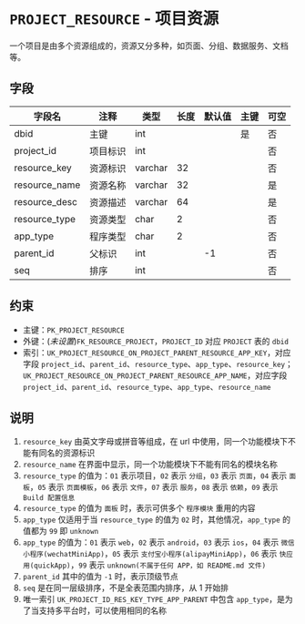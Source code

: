 # `PROJECT_RESOURCE` - 项目资源

一个项目是由多个资源组成的，资源又分多种，如页面、分组、数据服务、文档等。

## 字段

| 字段名        | 注释     | 类型    | 长度 | 默认值 | 主键 | 可空 |
| ------------- | -------- | ------- | ---- | ------ | ---- | ---- |
| dbid          | 主键     | int     |      |        | 是   | 否   |
| project_id    | 项目标识 | int     |      |        |      | 否   |
| resource_key  | 资源标识 | varchar | 32   |        |      | 否   |
| resource_name | 资源名称 | varchar | 32   |        |      | 是   |
| resource_desc | 资源描述 | varchar | 64   |        |      | 是   |
| resource_type | 资源类型 | char    | 2    |        |      | 否   |
| app_type      | 程序类型 | char    | 2    |        |      | 否   |
| parent_id     | 父标识   | int     |      | -1     |      | 否   |
| seq           | 排序     | int     |      |        |      | 否   |

## 约束

* 主键：`PK_PROJECT_RESOURCE`
* 外键：(*未设置*)`FK_RESOURCE_PROJECT`，`PROJECT_ID` 对应 `PROJECT` 表的 `dbid`
* 索引：`UK_PROJECT_RESOURCE_ON_PROJECT_PARENT_RESOURCE_APP_KEY`，对应字段 `project_id`、`parent_id`、`resource_type`、`app_type`、`resource_key`；`UK_PROJECT_RESOURCE_ON_PROJECT_PARENT_RESOURCE_APP_NAME`，对应字段 `project_id`、`parent_id`、`resource_type`、`app_type`、`resource_name`

## 说明

1. `resource_key` 由英文字母或拼音等组成，在 url 中使用，同一个功能模块下不能有同名的资源标识
2. `resource_name` 在界面中显示，同一个功能模块下不能有同名的模块名称
3. `resource_type` 的值为：`01` 表示项目，`02` 表示 `分组`，`03` 表示 `页面`，`04` 表示 `面板`，`05` 表示 `页面模板`，`06` 表示 `文件`，`07` 表示 `服务`，`08` 表示 `依赖`，`09` 表示 `Build 配置信息`
4. `resource_type` 的值为 `面板` 时，表示可供多个 `程序模块` 重用的内容
5. `app_type` 仅适用于当 `resource_type` 的值为 `02` 时，其他情况，`app_type` 的值都为 `99` 即 `unknown`
6. `app_type` 的值为：`01` 表示 `web`，`02` 表示 `android`，`03` 表示 `ios`，`04` 表示 `微信小程序(wechatMiniApp)`，`05` 表示 `支付宝小程序(alipayMiniApp)`，`06` 表示 `快应用(quickApp)`，`99` 表示 `unknown(不属于任何 APP，如 README.md 文件)`
7. `parent_id` 其中的值为 `-1` 时，表示顶级节点
8. `seq` 是在同一层级排序，不是全表范围内排序，从 1 开始排
9. 唯一索引 `UK_PROJECT_ID_RES_KEY_TYPE_APP_PARENT` 中包含 `app_type`，是为了当支持多平台时，可以使用相同的名称

